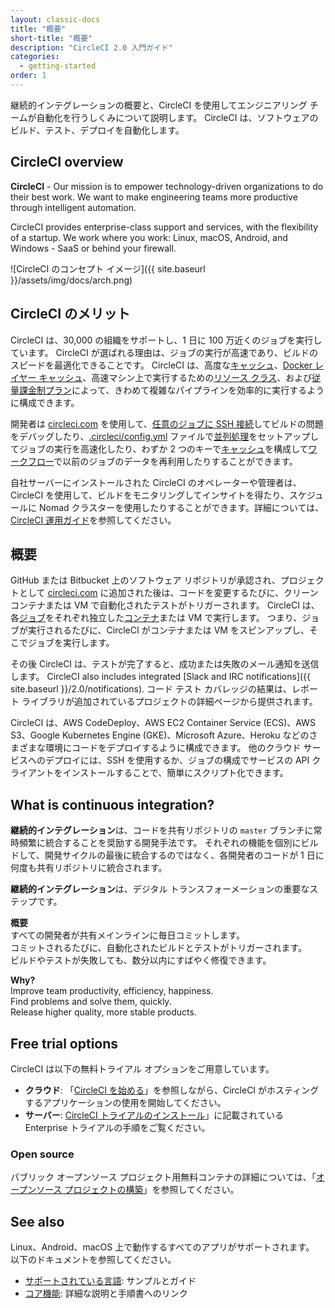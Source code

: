 ```yaml
---
layout: classic-docs
title: "概要"
short-title: "概要"
description: "CircleCI 2.0 入門ガイド"
categories:
  - getting-started
order: 1
---
```


継続的インテグレーションの概要と、CircleCI を使用してエンジニアリング チームが自動化を行うしくみについて説明します。 CircleCI は、ソフトウェアのビルド、テスト、デプロイを自動化します。

## CircleCI overview

**CircleCI** - Our mission is to empower technology-driven organizations to do their best work. We want to make engineering teams more productive through intelligent automation.

CircleCI provides enterprise-class support and services, with the flexibility of a startup. We work where you work: Linux, macOS, Android, and Windows - SaaS or behind your firewall.

![CircleCI のコンセプト イメージ]({{ site.baseurl }}/assets/img/docs/arch.png)

## CircleCI のメリット

CircleCI は、30,000 の組織をサポートし、1 日に 100 万近くのジョブを実行しています。 CircleCI が選ばれる理由は、ジョブの実行が高速であり、ビルドのスピードを最適化できることです。 CircleCI は、高度な[キャッシュ]({{site.baseurl}}/2.0/caching/)、[Docker レイヤー キャッシュ]({{site.baseurl}}/2.0/docker-layer-caching/)、高速マシン上で実行するための[リソース クラス]({{site.baseurl}}/2.0/optimizations/#resource-class)、および[従量課金制プラン](https://circleci.com/ja/pricing/usage/)によって、きわめて複雑なパイプラインを効率的に実行するように構成できます。

開発者は [circleci.com](https://circleci.com/jp) を使用して、[任意のジョブに SSH 接続]({{site.baseurl}}/2.0/ssh-access-jobs/)してビルドの問題をデバッグしたり、[.circleci/config.yml]({{site.baseurl}}/2.0/configuration-reference/) ファイルで[並列処理]({{site.baseurl}}/2.0/parallelism-faster-jobs/)をセットアップしてジョブの実行を高速化したり、わずか 2 つのキーで[キャッシュ]({{site.baseurl}}/2.0/caching/)を構成して[ワークフロー]({{site.baseurl}}/2.0/workflows/)で以前のジョブのデータを再利用したりすることができます。

自社サーバーにインストールされた CircleCI のオペレーターや管理者は、CircleCI を使用して、ビルドをモニタリングしてインサイトを得たり、スケジュールに Nomad クラスターを使用したりすることができます。詳細については、[CircleCI 運用ガイド]({{site.baseurl}}/2.0/circleci-ops-guide-v2-17.pdf)を参照してください。

## 概要

GitHub または Bitbucket 上のソフトウェア リポジトリが承認され、プロジェクトとして [circleci.com](https://circleci.com/ja) に追加された後は、コードを変更するたびに、クリーン コンテナまたは VM で自動化されたテストがトリガーされます。 CircleCI は、各[ジョブ]({{site.baseurl}}/2.0/glossary/#ジョブ)をそれぞれ独立した[コンテナ]({{site.baseurl}}/2.0/glossary/#コンテナ)または VM で実行します。 つまり、ジョブが実行されるたびに、CircleCI がコンテナまたは VM をスピンアップし、そこでジョブを実行します。

その後 CircleCI は、テストが完了すると、成功または失敗のメール通知を送信します。 CircleCI also includes integrated [Slack and IRC notifications]({{ site.baseurl }}/2.0/notifications). コード テスト カバレッジの結果は、レポート ライブラリが追加されているプロジェクトの詳細ページから提供されます。

CircleCI は、AWS CodeDeploy、AWS EC2 Container Service (ECS)、AWS S3、Google Kubernetes Engine (GKE)、Microsoft Azure、Heroku などのさまざまな環境にコードをデプロイするように構成できます。 他のクラウド サービスへのデプロイには、SSH を使用するか、ジョブの構成でサービスの API クライアントをインストールすることで、簡単にスクリプト化できます。

## What is continuous integration?

**継続的インテグレーション**は、コードを共有リポジトリの `master` ブランチに常時頻繁に統合することを奨励する開発手法です。 それぞれの機能を個別にビルドして、開発サイクルの最後に統合するのではなく、各開発者のコードが 1 日に何度も共有リポジトリに統合されます。

**継続的インテグレーション**は、デジタル トランスフォーメーションの重要なステップです。

**概要**  
すべての開発者が共有メインラインに毎日コミットします。  
コミットされるたびに、自動化されたビルドとテストがトリガーされます。  
ビルドやテストが失敗しても、数分以内にすばやく修復できます。

**Why?**  
Improve team productivity, efficiency, happiness.  
Find problems and solve them, quickly.  
Release higher quality, more stable products.

## Free trial options

CircleCI は以下の無料トライアル オプションをご用意しています。

- **クラウド**: 「[CircleCI を始める]({{site.baseurl}}/2.0/first-steps/)」を参照しながら、CircleCI がホスティングするアプリケーションの使用を開始してください。
- **サーバー**: [CircleCI トライアルのインストール]({{site.baseurl}}/2.0/single-box/)」に記載されている Enterprise トライアルの手順をご覧ください。

### Open source

パブリック オープンソース プロジェクト用無料コンテナの詳細については、「[オープンソース プロジェクトの構築]({{site.baseurl}}/2.0/oss/)」を参照してください。

## See also

Linux、Android、macOS 上で動作するすべてのアプリがサポートされます。 以下のドキュメントを参照してください。

- [サポートされている言語]({{site.baseurl}}/2.0/demo-apps/): サンプルとガイド
- [コア機能]({{site.baseurl}}/2.0/features/): 詳細な説明と手順書へのリンク